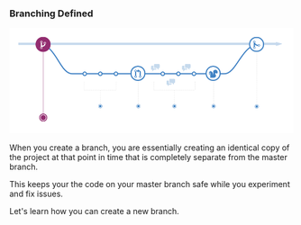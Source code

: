 ### Branching Defined

![GitHub Workflow](/book/images/github-workflow.png)

When you create a branch, you are essentially creating an identical copy of the project at that point in time that is completely separate from the master branch.

This keeps your the code on your master branch safe while you experiment and fix issues.

Let's learn how you can create a new branch.
